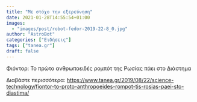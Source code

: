 ```yaml
---
title: "Με στόχο την εξερεύνηση"
date: 2021-01-28T14:55:54+01:00
images:
  - "images/post/robot-fedor-2019-22-8_0.jpg"
author: "AstroBot"
categories: ["Ειδήσεις"]
tags: ["tanea.gr"]
draft: false
---
```


Φιόντορ: Το πρώτο ανθρωποειδές ρομπότ της Ρωσίας πάει στο Διάστημα

Διαβάστε περισσότερα: https://www.tanea.gr/2019/08/22/science-technology/fiontor-to-proto-anthropoeides-rompot-tis-rosias-paei-sto-diastima/
